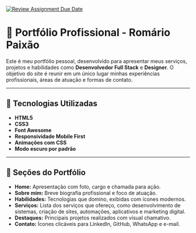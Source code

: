 [![Review Assignment Due Date](https://classroom.github.com/assets/deadline-readme-button-22041afd0340ce965d47ae6ef1cefeee28c7c493a6346c4f15d667ab976d596c.svg)](https://classroom.github.com/a/rQAhsOGQ)

# 💼 Portfólio Profissional - Romário Paixão

Este é meu portfólio pessoal, desenvolvido para apresentar meus serviços, projetos e habilidades como **Desenvolvedor Full Stack** e **Designer**. O objetivo do site é reunir em um único lugar minhas experiências profissionais, áreas de atuação e formas de contato.

---

## 🚀 Tecnologias Utilizadas

- **HTML5**
- **CSS3**
- **Font Awesome**
- **Responsividade Mobile First**
- **Animações com CSS**
- **Modo escuro por padrão**

---

## 🧠 Seções do Portfólio

- **Home:** Apresentação com foto, cargo e chamada para ação.
- **Sobre mim:** Breve biografia profissional e foco de atuação.
- **Habilidades:** Tecnologias que domino, exibidas com ícones modernos.
- **Serviços:** Lista dos serviços que ofereço, como desenvolvimento de sistemas, criação de sites, automações, aplicativos e marketing digital.
- **Destaques:** Principais projetos realizados com visual chamativo.
- **Contato:** Ícones clicáveis para LinkedIn, GitHub, WhatsApp e e-mail.
